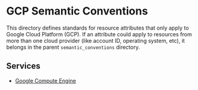 # GCP Semantic Conventions

This directory defines standards for resource attributes that only apply to
Google Cloud Platform (GCP). If an attribute could apply to resources from more than one cloud
provider (like account ID, operating system, etc), it belongs in the parent
`semantic_conventions` directory.

## Services

- [Google Compute Engine](./gce.md)
